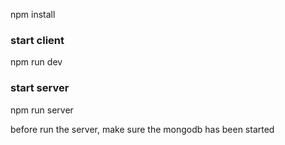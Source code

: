 npm install

### start client

npm run dev

### start server

npm run server

before run the server, make sure the mongodb has been started
